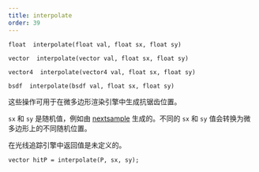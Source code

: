 ```yaml
---
title: interpolate
order: 39
---
```

`float  interpolate(float val, float sx, float sy)`

`vector  interpolate(vector val, float sx, float sy)`

`vector4  interpolate(vector4 val, float sx, float sy)`

`bsdf  interpolate(bsdf val, float sx, float sy)`

这些操作可用于在微多边形渲染引擎中生成抗锯齿位置。

`sx` 和 `sy` 是随机值，例如由 [nextsample](nextsample.html) 生成的。不同的 `sx` 和 `sy` 值会转换为微多边形上的不同随机位置。

在光线追踪引擎中返回值是未定义的。

```vex
vector hitP = interpolate(P, sx, sy);

```
